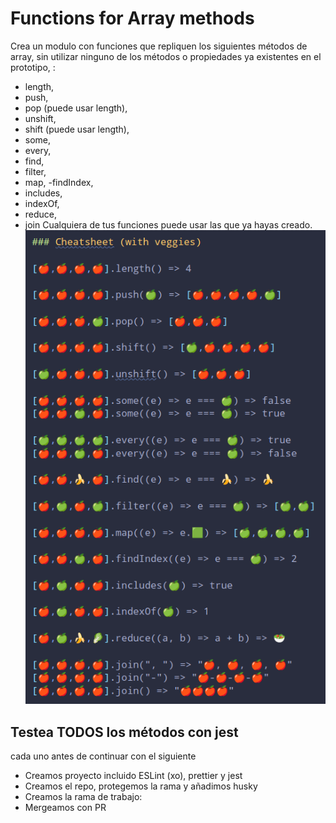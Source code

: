 # Functions for Array methods

Crea un modulo con funciones que repliquen los siguientes métodos de array, sin utilizar ninguno de los métodos o propiedades ya existentes en el prototipo, :

- length,
- push,
- pop (puede usar length),
- unshift,
- shift (puede usar length),
- some,
- every,
- find,
- filter,
- map,
  -findIndex,
- includes,
- indexOf,
- reduce,
- join
  Cualquiera de tus funciones puede usar las que ya hayas creado.​
  ![Cheatsheet](https://raw.githubusercontent.com/alce65/week2-24-1/main/challenges/Screenshot_20220126_170655.png)

## Testea TODOS los métodos con jest

cada uno antes de continuar con el siguiente

- Creamos proyecto incluido ESLint (xo), prettier y jest
- Creamos el repo, protegemos la rama y añadimos husky
- Creamos la rama de trabajo:
- Mergeamos con PR
